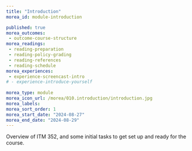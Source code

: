 ```yaml
---
title: "Introduction"
morea_id: module-introduction

published: true
morea_outcomes:
 - outcome-course-structure
morea_readings:
 - reading-preparation
 - reading-policy-grading
 - reading-references
 - reading-schedule
morea_experiences:
 - experience-screencast-intro
# - experience-introduce-yourself
 
morea_type: module
morea_icon_url: /morea/010.introduction/introduction.jpg
morea_labels:
morea_sort_order: 1
morea_start_date: "2024-08-27"
morea_end_date: "2024-08-29"
---
```


Overview of ITM 352, and some initial tasks to get set up and ready for the course.